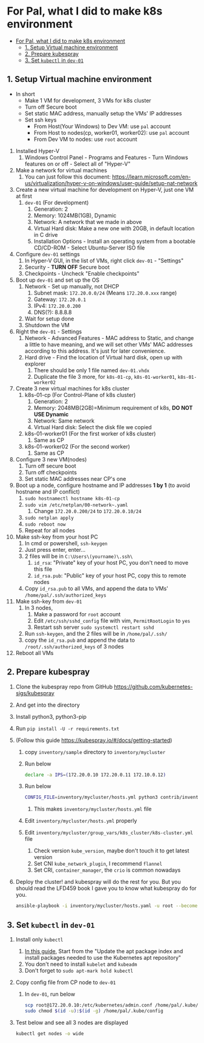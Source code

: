 # For Pal, what I did to make k8s environment

- [For Pal, what I did to make k8s environment](#for-pal-what-i-did-to-make-k8s-environment)
  - [1. Setup Virtual machine environment](#1-setup-virtual-machine-environment)
  - [2. Prepare kubespray](#2-prepare-kubespray)
  - [3. Set `kubectl` in `dev-01`](#3-set-kubectl-in-dev-01)

## 1. Setup Virtual machine environment

- In short
  - Make 1 VM for development, 3 VMs for k8s cluster
  - Turn off Secure boot
  - Set static MAC address, manually setup the VMs' IP addresses
  - Set ssh keys
    - From Host(Your Windows) to Dev VM: use `pal` account
    - From Host to nodes(cp, worker01, worker02): use `pal` account
    - From Dev VM to nodes: use `root` account

1. Installed Hyper-V
    1. Windows Control Panel - Programs and Features - Turn Windows features on or off - Select all of "Hyper-V"
2. Make a network for virtual machines
    1. You can just follow this document: <https://learn.microsoft.com/en-us/virtualization/hyper-v-on-windows/user-guide/setup-nat-network>
3. Create a new virtual machine for development on Hyper-V, just one VM at first
    1. `dev-01` (For development)
        1. Generation: 2
        2. Memory: 1024MB(1GB), Dynamic
        3. Network: A network that we made in above
        4. Virtual Hard disk: Make a new one with 20GB, in default location in C drive
        5. Installation Options - Install an operating system from a bootable CD/CD-ROM - Select Ubuntu-Server ISO file
4. Configure `dev-01` settings
    1. In Hyper-V GUI, in the list of VMs, right click `dev-01` - "Settings"
    2. Security - **TURN OFF** Secure boot
    3. Checkpoints - Uncheck "Enable checkpoints"
5. Boot up `dev-01` and set up the OS
    1. Network - Set up manually, not DHCP
        1. Subnet mask: `172.20.0.0/24` (Means `172.20.0.xxx` range)
        2. Gateway: `172.20.0.1`
        3. IPv4: `172.20.0.200`
        4. DNS(?): 8.8.8.8
    2. Wait for setup done
    3. Shutdown the VM
6. Right the `dev-01` - Settings
    1. Network - Advanced Features - MAC address to Static, and change a little to have meaning, and we will set other VMs' MAC addresses according to this address. It's just for later convenience.
    2. Hard drive - Find the location of Virtual hard disk, open up with explorer
        1. There should be only 1 file named `dev-01.vhdx`
        2. Duplicate the file 3 more, for `k8s-01-cp`, `k8s-01-worker01`, `k8s-01-worker02`
7. Create 3 new virtual machines for k8s cluster
    1. k8s-01-cp (For Control-Plane of k8s cluster)
        1. Generation: 2
        2. Memory: 2048MB(2GB)=Minimum requirement of k8s, **DO NOT USE Dynamic**
        3. Network: Same network
        4. Virtual Hard disk: Select the disk file we copied
    2. k8s-01-worker01 (For the first worker of k8s cluster)
        1. Same as CP
    3. k8s-01-worker02 (For the second worker)
        1. Same as CP
8. Configure 3 new VM(nodes)
    1. Turn off secure boot
    2. Turn off checkpoints
    3. Set static MAC addresses near CP's one
9. Boot up a node, configure hostname and IP addresses **1 by 1** (to avoid hostname and IP conflict)
    1. `sudo hostnamectl hostname k8s-01-cp`
    2. `sudo vim /etc/netplan/00-network~.yaml`
        1. Change `172.20.0.200/24` to `172.20.0.10/24`
    3. `sudo netplan apply`
    4. `sudo reboot now`
    5. Repeat for all nodes
10. Make ssh-key from your host PC
    1. In cmd or powershell, `ssh-keygen`
    2. Just press enter, enter...
    3. 2 files will be in `C:\Users\(yourname)\.ssh\`
        1. `id_rsa`: "Private" key of your host PC, you don't need to move this file
        2. `id_rsa.pub`: "Public" key of your host PC, copy this to remote nodes
    4. Copy `id_rsa.pub` to all VMs, and append the data to VMs' `/home/pal/.ssh/authorized_keys`
11. Make ssh-key from `dev-01`
    1. In 3 nodes,
        1. Make a password for `root` account
        2. Edit `/etc/ssh/sshd_config` file with vim, `PermitRootLogin` to `yes`
        3. Restart ssh server `sudo systemctl restart sshd`
    2. Run `ssh-keygen`, and the 2 files will be in `/home/pal/.ssh/`
    3. copy the `id_rsa.pub` and append the data to `/root/.ssh/authorized_keys` of 3 nodes
12. Reboot all VMs

## 2. Prepare kubespray

1. Clone the kubespray repo from GitHub <https://github.com/kubernetes-sigs/kubespray>
2. And get into the directory
3. Install python3, python3-pip
4. Run `pip install -U -r requirements.txt`
5. (Follow this guide <https://kubespray.io/#/docs/getting-started>)
    1. copy `inventory/sample` directory to `inventory/mycluster`

    2. Run below

         ```bash
         declare -a IPS=(172.20.0.10 172.20.0.11 172.10.0.12)
         ```

    4. Run below

         ```bash
         CONFIG_FILE=inventory/mycluster/hosts.yml python3 contrib/inventory_builder/inventory.py ${IPS[@]}
         ```
  
          1. This makes `inventory/mycluster/hosts.yml` file
    6. Edit `inventory/mycluster/hosts.yml` properly
    7. Edit `inventory/mycluster/group_vars/k8s_cluster/k8s-cluster.yml` file
        1. Check version `kube_version`, maybe don't touch it to get latest version
        2. Set CNI `kube_network_plugin`, I recommend `flannel`
        3. Set CRI, `container_manager`, the `crio` is common nowadays

6. Deploy the cluster! and kubespray will do the rest for you. But you should read the LFD459 book I gave you to know what kubespray do for you.

    ```bash
    ansible-playbook -i inventory/mycluster/hosts.yaml -u root --become --become-user=root cluster.yml
    ```

## 3. Set `kubectl` in `dev-01`

1. Install only `kubectl`
    1. [In this guide](https://kubernetes.io/docs/setup/production-environment/tools/kubeadm/install-kubeadm/#k8s-install-0), Start from the "Update the apt package index and install packages needed to use the Kubernetes apt repository"
    2. You don't need to install `kubelet` and `kubeadm`
    3. Don't forget to `sudo apt-mark hold kubectl`
2. Copy config file from CP node to `dev-01`
    1. In `dev-01`, run below

        ```bash
        scp root@172.20.0.10:/etc/kubernetes/admin.conf /home/pal/.kube/config
        sudo chmod $(id -u):$(id -g) /home/pal/.kube/config
        ```

3. Test below and see all 3 nodes are displayed

    ```bash
    kubectl get nodes -o wide
    ```
